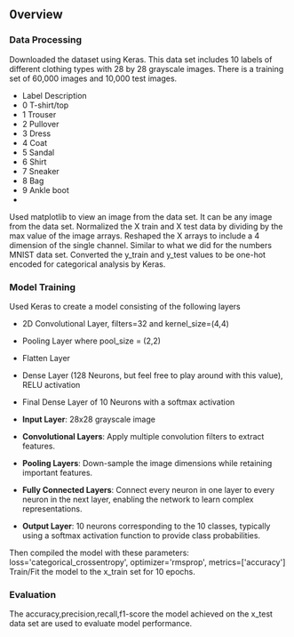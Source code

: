 ## 0verview

### Data Processing
Downloaded the dataset using Keras.
This data set includes 10 labels of different clothing types with 28 by 28 grayscale images. There is a training set of 60,000 images and 10,000 test images.

- Label	Description
- 0	    T-shirt/top
- 1	    Trouser
- 2	    Pullover
- 3	    Dress
- 4	    Coat
- 5	    Sandal
- 6	    Shirt
- 7	    Sneaker
- 8	    Bag
- 9	    Ankle boot
- 
Used matplotlib to view an image from the data set. It can be any image from the data set.
Normalized the X train and X test data by dividing by the max value of the image arrays.
Reshaped the X arrays to include a 4 dimension of the single channel. Similar to what we did for the numbers MNIST data set.
Converted the y_train and y_test values to be one-hot encoded for categorical analysis by Keras.

### Model Training
Used Keras to create a model consisting of the following layers
  - 2D Convolutional Layer, filters=32 and kernel_size=(4,4)

  - Pooling Layer where pool_size = (2,2)

  - Flatten Layer

  - Dense Layer (128 Neurons, but feel free to play around with this value), RELU activation

  - Final Dense Layer of 10 Neurons with a softmax activation
    
- **Input Layer**: 28x28 grayscale image
- **Convolutional Layers**: Apply multiple convolution filters to extract features.
- **Pooling Layers**: Down-sample the image dimensions while retaining important features.
- **Fully Connected Layers**: Connect every neuron in one layer to every neuron in the next layer, enabling the network to learn complex representations.
- **Output Layer**: 10 neurons corresponding to the 10 classes, typically using a softmax activation function to provide class probabilities.
  
Then compiled the model with these parameters: loss='categorical_crossentropy', optimizer='rmsprop', metrics=['accuracy']
Train/Fit the model to the x_train set for 10 epochs.

### Evaluation
The accuracy,precision,recall,f1-score the model achieved on the x_test data set are used to evaluate model performance.
